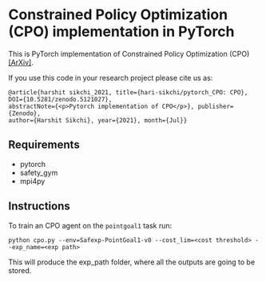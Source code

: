 # Constrained Policy Optimization (CPO) implementation in PyTorch

This is PyTorch implementation of Constrained Policy Optimization (CPO) [[ArXiv]](https://arxiv.org/abs/1705.10528).

If you use this code in your research project please cite us as:
```
@article{harshit sikchi_2021, title={hari-sikchi/pytorch_CPO: CPO}, 
DOI={10.5281/zenodo.5121027}, 
abstractNote={<p>Pytorch implementation of CPO</p>}, publisher={Zenodo},
author={Harshit Sikchi}, year={2021}, month={Jul}}
```

## Requirements

* pytorch
* safety_gym
* mpi4py


## Instructions
To train an CPO agent on the `pointgoal1` task run:
```
python cpo.py --env=Safexp-PointGoal1-v0 --cost_lim=<cost threshold> --exp_name=<exp path>
```
This will produce the exp_path folder, where all the outputs are going to be stored. 

